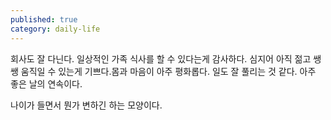 ```yaml
---
published: true
category: daily-life
---
```

회사도 잘 다닌다. 일상적인 가족 식사를 할 수 있다는게 감사하다. 심지어 아직 젊고 쌩쌩 움직일 수 있는게 기쁘다.몸과 마음이 아주 평화롭다. 일도 잘 풀리는 것 같다. 아주 좋은 날의 연속이다. 

나이가 들면서 뭔가 변하긴 하는 모양이다.